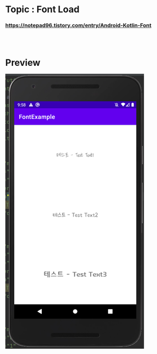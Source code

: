 # Topic : Font Load


### https://notepad96.tistory.com/entry/Android-Kotlin-Font


<br><br>

# Preview

![preview](preview.png)
